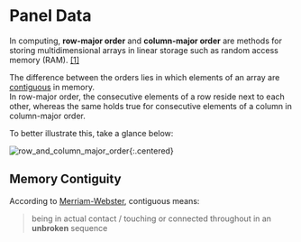 # Panel Data

In computing, **row-major order** and **column-major order** are methods for storing multidimensional arrays in linear storage such as random access memory (RAM). [[1]](https://en.wikipedia.org/wiki/Row-_and_column-major_order)

The difference between the orders lies in which elements of an array are [contiguous](#memory-contiguity) in memory. <br>
In row-major order, the consecutive elements of a row reside next to each other, whereas the same holds true for consecutive elements of a column in column-major order.

To better illustrate this, take a glance below:

![row_and_column_major_order](https://upload.wikimedia.org/wikipedia/commons/thumb/4/4d/Row_and_column_major_order.svg/360px-Row_and_column_major_order.svg.png){:.centered}


## Memory Contiguity
According to [Merriam-Webster](https://www.merriam-webster.com/dictionary/contiguous), contiguous means:

> being in actual contact / touching or connected throughout in an **unbroken** sequence

